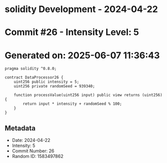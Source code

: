 ﻿# solidity Development - 2024-04-22
# Commit #26 - Intensity Level: 5
# Generated on: 2025-06-07 11:36:43
```solidity
pragma solidity ^0.8.0;

contract DataProcessor26 {
    uint256 public intensity = 5;
    uint256 private randomSeed = 939340;

    function processValue(uint256 input) public view returns (uint256) {
        return input * intensity + randomSeed % 100;
    }
}
```
## Metadata
- Date: 2024-04-22
- Intensity: 5
- Commit Number: 26
- Random ID: 1583497862
